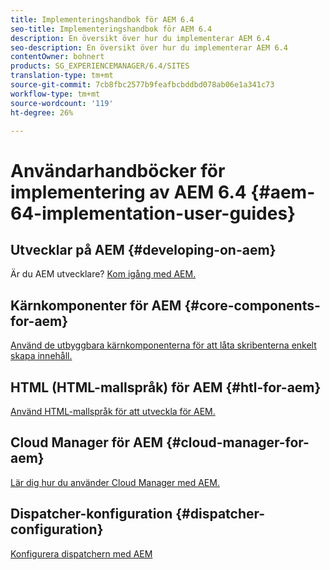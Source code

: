 ```yaml
---
title: Implementeringshandbok för AEM 6.4
seo-title: Implementeringshandbok för AEM 6.4
description: En översikt över hur du implementerar AEM 6.4
seo-description: En översikt över hur du implementerar AEM 6.4
contentOwner: bohnert
products: SG_EXPERIENCEMANAGER/6.4/SITES
translation-type: tm+mt
source-git-commit: 7cb8fbc2577b9feafbcbddbd078ab06e1a341c73
workflow-type: tm+mt
source-wordcount: '119'
ht-degree: 26%

---
```



# Användarhandböcker för implementering av AEM 6.4 {#aem-64-implementation-user-guides}

## Utvecklar på AEM {#developing-on-aem}

Är du AEM utvecklare? [Kom igång med AEM.](/help/sites-developing/home.md)

## Kärnkomponenter för AEM {#core-components-for-aem}

[Använd de utbyggbara kärnkomponenterna för att låta skribenterna enkelt skapa innehåll.](https://docs.adobe.com/content/help/en/experience-manager-core-components/using/introduction.html)

## HTML (HTML-mallspråk) för AEM {#htl-for-aem}

[Använd HTML-mallspråk för att utveckla för AEM.](https://docs.adobe.com/content/help/en/experience-manager-htl/using/overview.html)

## Cloud Manager för AEM {#cloud-manager-for-aem}

[Lär dig hur du använder Cloud Manager med AEM.](https://docs.adobe.com/content/help/en/experience-manager-cloud-manager/using/introduction-to-cloud-manager.html)

## Dispatcher-konfiguration {#dispatcher-configuration}

[Konfigurera dispatchern med AEM](https://docs.adobe.com/content/help/en/experience-manager-dispatcher/using/dispatcher.html)
